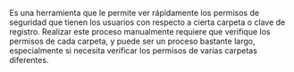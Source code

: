 Es una herramienta que le permite ver rápidamente los permisos de seguridad que tienen los usuarios con respecto a cierta carpeta o clave de registro. Realizar este proceso manualmente requiere que verifique los permisos de cada carpeta, y puede ser un proceso bastante largo, especialmente si necesita verificar los permisos de varias carpetas diferentes.


